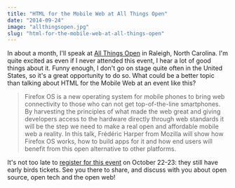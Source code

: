 ```yaml
---
title: "HTML for the Mobile Web at All Things Open"
date: "2014-09-24"
image: "allthingsopen.jpg"
slug: "html-for-the-mobile-web-at-all-things-open"
---
```


In about a month, I'll speak at [All Things Open](https://allthingsopen.org/ "All Things Open Website") in Raleigh, North Carolina. I'm quite excited as even if I never attended this event, I hear a lot of good things about it. Funny enough, I don't go on stage quite often in the United States, so it's a great opportunity to do so. What could be a better topic than talking about HTML for the Mobile Web at an event like this?

> Firefox OS is a new operating system for mobile phones to bring web connectivity to those who can not get top-of-the-line smartphones. By harvesting the principles of what made the web great and giving developers access to the hardware directly through web standards it will be the step we need to make a real open and affordable mobile web a reality. In this talk, Frédéric Harper from Mozilla will show how Firefox OS works, how to build apps for it and how end users will benefit from this open alternative to other platforms.

It's not too late to [register for this event](https://allthingsopen.org "Registration page for All Things Open") on October 22-23: they still have early birds tickets. See you there to share, and discuss with you about open source, open tech and the open web!
